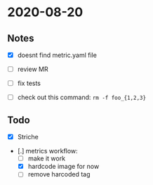 # 2020-08-20


## Notes

* [X] doesnt find metric.yaml file
* [ ] review MR
* [ ] fix tests
* [ ] check out this command: `rm -f foo_{1,2,3}`


## Todo

* [X] Striche
* [.] metrics workflow:
    * [ ] make it work
    * [X] hardcode image for now
    * [ ] remove harcoded tag
